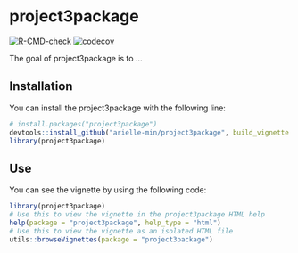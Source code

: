 
# project3package

<!-- badges: start -->
[![R-CMD-check](https://github.com/arielle-min/project3package/workflows/R-CMD-check/badge.svg)](https://github.com/arielle-min/project3package/actions)
[![codecov](https://codecov.io/gh/arielle-min/project3package/branch/master/graph/badge.svg?token=QPKYY1AVZK)](https://codecov.io/gh/arielle-min/project3package)
<!-- badges: end -->

The goal of project3package is to ...

## Installation

You can install the project3package with the following line:

``` r
# install.packages("project3package")
devtools::install_github("arielle-min/project3package", build_vignette = TRUE, build_opts = c())
library(project3package)
```

## Use

You can see the vignette by using the following code:

``` r
library(project3package)
# Use this to view the vignette in the project3package HTML help
help(package = "project3package", help_type = "html")
# Use this to view the vignette as an isolated HTML file
utils::browseVignettes(package = "project3package")
```


